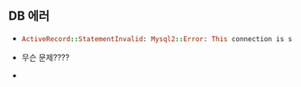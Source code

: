 ## DB 에러

- ```ruby
  ActiveRecord::StatementInvalid: Mysql2::Error: This connection is still waiting for a result, try again once you have the result: ROLLBACK
  ```

- 무슨 문제????

- 